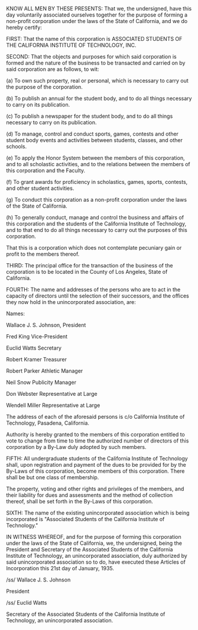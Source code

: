 KNOW ALL MEN BY THESE PRESENTS: That we, the undersigned, have this day voluntarily associated ourselves together for the purpose of forming a non-profit corporation under the laws of the State of California, and we do hereby certify:

FIRST: That the name of this corporation is ASSOCIATED STUDENTS OF THE CALIFORNIA INSTITUTE OF TECHNOLOGY, INC.

SECOND: That the objects and purposes for which said corporation is formed and the nature of the business to be transacted and carried on by said corporation are as follows, to wit:

(a) To own such property, real or personal, which is necessary to carry out the purpose of the corporation.

(b) To publish an annual for the student body, and to do all things necessary to carry on its publication.

(c) To publish a newspaper for the student body, and to do all things necessary to carry on its publication.

(d) To manage, control and conduct sports, games, contests and other student body events and activities between students, classes, and other schools.

(e) To apply the Honor System between the members of this corporation, and to all scholastic activities, and to the relations between the members of this corporation and the Faculty.

(f) To grant awards for proficiency in scholastics, games, sports, contests, and other student activities.

(g) To conduct this corporation as a non-profit corporation under the laws of the State of California.

(h) To generally conduct, manage and control the business and affairs of this corporation and the students of the California Institute of Technology, and to that end to do all things necessary to carry out the purposes of this corporation.

That this is a corporation which does not contemplate pecuniary gain or profit to the members thereof.


THIRD: The principal office for the transaction of the business of the corporation is to be located in the County of Los Angeles, State of California.


FOURTH: The name and addresses of the persons who are to act in the capacity of directors until the selection of their successors, and the offices they now hold in the unincorporated association, are:



Names:

Wallace J. S. Johnson, President

Fred King Vice-President

Euclid Watts Secretary

Robert Kramer Treasurer

Robert Parker Athletic Manager

Neil Snow Publicity Manager

Don Webster Representative at Large

Wendell Miller Representative at Large

The address of each of the aforesaid persons is c/o California Institute of Technology, Pasadena, California.


Authority is hereby granted to the members of this corporation entitled to vote to change from time to time the authorized number of directors of this corporation by a By-Law duly adopted by such members.

FIFTH: All undergraduate students of the California Institute of Technology shall, upon registration and payment of the dues to be provided for by the By-Laws of this corporation, become members of this corporation. There shall be but one class of membership.

The property, voting and other rights and privileges of the members, and their liability for dues and assessments and the method of collection thereof, shall be set forth in the By-Laws of this corporation.


SIXTH: The name of the existing unincorporated association which is being incorporated is "Associated Students of the California Institute of Technology."

IN WITNESS WHEREOF, and for the purpose of forming this corporation under the laws of the State of California, we, the undersigned, being the President and Secretary of the Associated Students of the California Institute of Technology, an unincorporated association, duly authorized by said unincorporated association so to do, have executed these Articles of Incorporation this 21st day of January, 1935.

/ss/ Wallace J. S. Johnson

President

/ss/ Euclid Watts

Secretary of the Associated Students of the California Institute of Technology, an unincorporated association.
